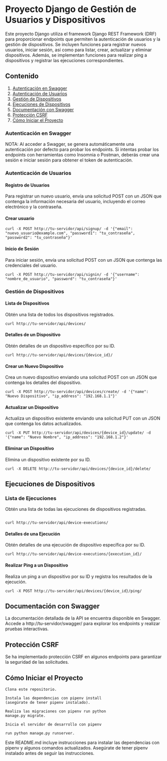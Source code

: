 # Proyecto Django de Gestión de Usuarios y Dispositivos

Este proyecto Django utiliza el framework Django REST Framework (DRF) para proporcionar endpoints que permiten la autenticación de usuarios y la gestión de dispositivos. Se incluyen funciones para registrar nuevos usuarios, iniciar sesión, así como para listar, crear, actualizar y eliminar dispositivos. Además, se implementan funciones para realizar ping a dispositivos y registrar las ejecuciones correspondientes.

## Contenido
1. [Autenticación en Swagger](#autenticación-en-swagger)
2. [Autenticación de Usuarios](#autenticación-de-usuarios)
3. [Gestión de Dispositivos](#gestión-de-dispositivos)
4. [Ejecuciones de Dispositivos](#ejecuciones-de-dispositivos)
5. [Documentación con Swagger](#documentación-con-swagger)
6. [Protección CSRF](#protección-csrf)
7. [Cómo Iniciar el Proyecto](#cómo-iniciar-el-proyecto)

### Autenticación en Swagger

NOTA: Al acceder a Swagger, se genera automáticamente una autenticación por defecto para probar los endpoints. Si intentas probar los endpoints con herramientas como Insomnia o Postman, deberás crear una sesión e iniciar sesión para obtener el token de autenticación.

### Autenticación de Usuarios

#### Registro de Usuarios

Para registrar un nuevo usuario, envía una solicitud POST con un JSON que contenga la información necesaria del usuario, incluyendo el correo electrónico y la contraseña.

#### Crear usuario
```
curl -X POST http://tu-servidor/api/signup/ -d '{"email": "nuevo_usuario@example.com", "password1": "tu_contraseña", "password2": "tu_contraseña"}' 
```

#### Inicio de Sesión

Para iniciar sesión, envía una solicitud POST con un JSON que contenga las credenciales del usuario.

```
curl -X POST http://tu-servidor/api/signin/ -d '{"username": "nombre_de_usuario", "password": "tu_contraseña"}'
```

### Gestión de Dispositivos

#### Lista de Dispositivos



Obtén una lista de todos los dispositivos registrados.
```
curl http://tu-servidor/api/devices/
```
#### Detalles de un Dispositivo

Obtén detalles de un dispositivo específico por su ID.

```
curl http://tu-servidor/api/devices/{device_id}/
```
#### Crear un Nuevo Dispositivo

Crea un nuevo dispositivo enviando una solicitud POST con un JSON que contenga los detalles del dispositivo.

```
curl -X POST http://tu-servidor/api/devices/create/ -d '{"name": "Nuevo Dispositivo", "ip_address": "192.168.1.1"}'
```
#### Actualizar un Dispositivo

Actualiza un dispositivo existente enviando una solicitud PUT con un JSON que contenga los datos actualizados.

```
curl -X PUT http://tu-servidor/api/devices/{device_id}/update/ -d '{"name": "Nuevo Nombre", "ip_address": "192.168.1.2"}'
```
#### Eliminar un Dispositivo

Elimina un dispositivo existente por su ID.

```
curl -X DELETE http://tu-servidor/api/devices/{device_id}/delete/
```

## Ejecuciones de Dispositivos
### Lista de Ejecuciones

Obtén una lista de todas las ejecuciones de dispositivos registradas.

```

curl http://tu-servidor/api/device-executions/
```
#### Detalles de una Ejecución

Obtén detalles de una ejecución de dispositivo específica por su ID.

```
curl http://tu-servidor/api/device-executions/{execution_id}/
```
#### Realizar Ping a un Dispositivo

Realiza un ping a un dispositivo por su ID y registra los resultados de la ejecución.

```
curl -X POST http://tu-servidor/api/devices/{device_id}/ping/
```

## Documentación con Swagger

La documentación detallada de la API se encuentra disponible en Swagger. Accede a http://tu-servidor/swagger/ para explorar los endpoints y realizar pruebas interactivas.

## Protección CSRF

Se ha implementado protección CSRF en algunos endpoints para garantizar la seguridad de las solicitudes.

## Cómo Iniciar el Proyecto

    Clona este repositorio.

    Instala las dependencias con pipenv install
    (asegúrate de tener pipenv instalado).

    Realiza las migraciones con pipenv run python
    manage.py migrate.

    Inicia el servidor de desarrollo con pipenv

    run python manage.py runserver.


Este README.md incluye instrucciones para instalar las dependencias con pipenv y algunos comandos actualizados. Asegúrate de tener pipenv instalado antes de seguir las instrucciones.


